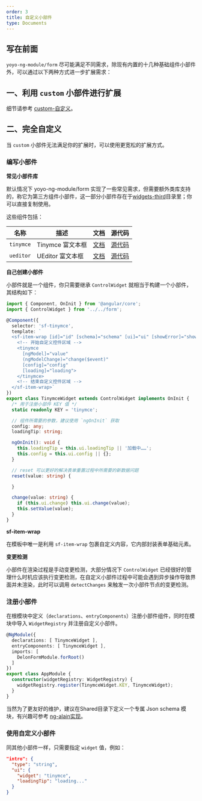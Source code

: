 ```yaml
---
order: 3
title: 自定义小部件
type: Documents
---
```


## 写在前面

`yoyo-ng-module/form` 尽可能满足不同需求，除现有内置的十几种基础组件小部件外，可以通过以下两种方式进一步扩展需求：

## 一、利用 `custom` 小部件进行扩展

细节请参考 [custom-自定义](/form/custom)。

## 二、完全自定义

当 `custom` 小部件无法满足你的扩展时，可以使用更宽松的扩展方式。

### 编写小部件

**常见小部件库**

默认情况下 yoyo-ng-module/form 实现了一些常见需求，但需要额外类库支持的，称它为第三方组件小部件，这一部分小部件存在于[widgets-third](https://github.com/cipchk/delon/tree/master/packages/form/widgets-third)目录里；你可以直接复制使用。

这些组件包括：

| 名称 | 描述 | 文档 | 源代码 |
| --- | ---- | ---- | ---- |
| `tinymce` | Tinymce 富文本框 | [文档](/form/tinymce) | [源代码](https://github.com/cipchk/delon/tree/master/packages/form/widgets-third/tinymce) |
| `ueditor` | UEditor 富文本框 | [文档](/form/ueditor) | [源代码](https://github.com/cipchk/delon/tree/master/packages/form/widgets-third/ueditor) |

**自己创建小部件**

小部件就是一个组件，你只需要继承 `ControlWidget` 就相当于构建一个小部件，其结构如下：

```ts
import { Component, OnInit } from '@angular/core';
import { ControlWidget } from '../../form';

@Component({
  selector: 'sf-tinymce',
  template: `
  <sf-item-wrap [id]="id" [schema]="schema" [ui]="ui" [showError]="showError" [error]="error" [showTitle]="schema.title">
    <!-- 开始自定义控件区域 -->
    <tinymce
      [ngModel]="value"
      (ngModelChange)="change($event)"
      [config]="config"
      [loading]="loading">
    </tinymce>
    <!-- 结束自定义控件区域 -->
  </sf-item-wrap>`
})
export class TinymceWidget extends ControlWidget implements OnInit {
  /* 用于注册小部件 KEY 值 */
  static readonly KEY = 'tinymce';

  // 组件所需要的参数，建议使用 `ngOnInit` 获取
  config: any;
  loadingTip: string;

  ngOnInit(): void {
    this.loadingTip = this.ui.loadingTip || '加载中……';
    this.config = this.ui.config || {};
  }

  // reset 可以更好的解决表单重置过程中所需要的新数据问题
  reset(value: string) {

  }

  change(value: string) {
    if (this.ui.change) this.ui.change(value);
    this.setValue(value);
  }
}
```

**sf-item-wrap**

在模板中唯一是利用 `sf-item-wrap` 包裹自定义内容，它内部封装表单基础元素。

**变更检测**

小部件在渲染过程是手动变更检测，大部分情况下 `ControlWidget` 已经很好的管理什么时机应该执行变更检测，在自定义小部件过程中可能会遇到异步操作导致界面并未渲染，此时可以调用 `detectChanges` 来触发一次小部件节点的变更检测。

### 注册小部件

在根模块中定义（`declarations`、`entryComponents`）注册小部件组件，同时在模块中导入 `WidgetRegistry` 并注册自定义小部件。

```ts
@NgModule({
  declarations: [ TinymceWidget ],
  entryComponents: [ TinymceWidget ],
  imports: [
    DelonFormModule.forRoot()
  ]
})
export class AppModule {
  constructor(widgetRegistry: WidgetRegistry) {
    widgetRegistry.register(TinymceWidget.KEY, TinymceWidget);
  }
}
```

当然为了更友好的维护，建议在Shared目录下定义一个专属 Json schema 模块，有兴趣可参考 [ng-alain实现](https://github.com/cipchk/ng-alain/blob/master/src/app/shared/json-schema/json-schema.module.ts)。

### 使用自定义小部件

同其他小部件一样，只需要指定 `widget` 值，例如：

```json
"intro": {
  "type": "string",
  "ui": {
    "widget": "tinymce",
    "loadingTip": "loading..."
  }
}
```
